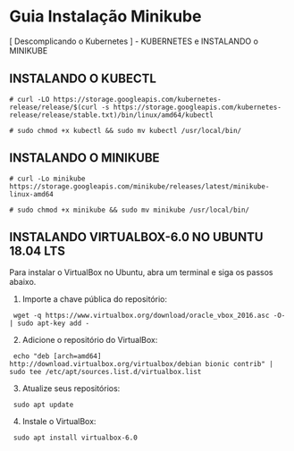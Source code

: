 # Guia Instalação Minikube
[ Descomplicando o Kubernetes ] - KUBERNETES e INSTALANDO o MINIKUBE

## INSTALANDO O KUBECTL
```
# curl -LO https://storage.googleapis.com/kubernetes-release/release/$(curl -s https://storage.googleapis.com/kubernetes-release/release/stable.txt)/bin/linux/amd64/kubectl
```
```
# sudo chmod +x kubectl && sudo mv kubectl /usr/local/bin/
```

## INSTALANDO O MINIKUBE
```
# curl -Lo minikube https://storage.googleapis.com/minikube/releases/latest/minikube-linux-amd64
```
```
# sudo chmod +x minikube && sudo mv minikube /usr/local/bin/
```


## INSTALANDO VIRTUALBOX-6.0 NO UBUNTU 18.04 LTS


Para instalar o VirtualBox no Ubuntu, abra um terminal e siga os passos abaixo.

1. Importe a chave pública do repositório:

```
 wget -q https://www.virtualbox.org/download/oracle_vbox_2016.asc -O- | sudo apt-key add -
```
2. Adicione o repositório do VirtualBox:
```
 echo "deb [arch=amd64] http://download.virtualbox.org/virtualbox/debian bionic contrib" | sudo tee /etc/apt/sources.list.d/virtualbox.list
```
3. Atualize seus repositórios:
```
 sudo apt update
```
4. Instale o VirtualBox:

```
 sudo apt install virtualbox-6.0
 ```


